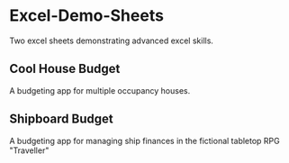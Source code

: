 # Excel-Demo-Sheets
Two excel sheets demonstrating advanced excel skills. 

## Cool House Budget 
A budgeting app for multiple occupancy houses.

## Shipboard Budget
A budgeting app for managing ship finances in the fictional tabletop RPG "Traveller"
